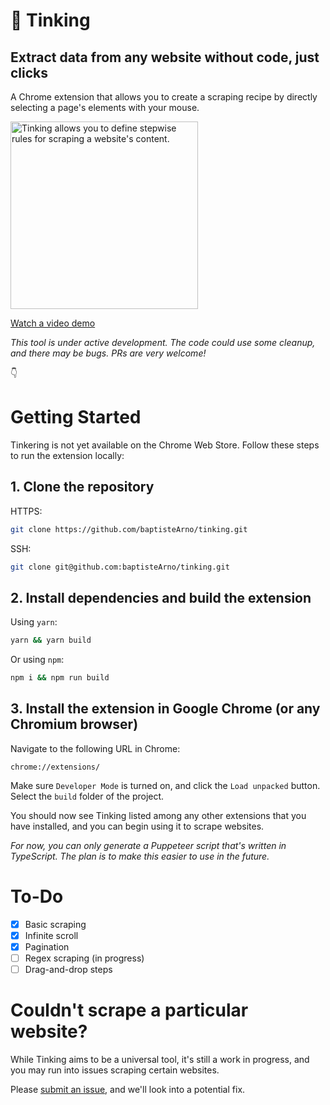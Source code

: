 # 🧶 Tinking

## Extract data from any website without code, just clicks

A Chrome extension that allows you to create a scraping recipe by directly selecting a page's elements with your mouse.

<img src="https://user-images.githubusercontent.com/16015833/106378952-d4c0e900-63a8-11eb-936b-18dead5e6e97.png" alt="Tinking allows you to define stepwise rules for scraping a website's content." width="300px"/>

[Watch a video demo](https://cleanshot-cloud-fra.accelerator.net/media/8732/gyXl0WDpJ0jpHVN3ccd5sf5kOOlzdPpugDhhcQKv.mp4)

_This tool is under active development. The code could use some cleanup, and there may be bugs. PRs are very welcome!_

👇

# Getting Started

Tinkering is not yet available on the Chrome Web Store. Follow these steps to run the extension locally:

## 1. Clone the repository

HTTPS:

```sh
git clone https://github.com/baptisteArno/tinking.git
```

SSH:

```sh
git clone git@github.com:baptisteArno/tinking.git
```

## 2. Install dependencies and build the extension

Using `yarn`:

```sh
yarn && yarn build
```

Or using `npm`:

```sh
npm i && npm run build
```

## 3. Install the extension in Google Chrome (or any Chromium browser)

Navigate to the following URL in Chrome:

```text
chrome://extensions/
```

Make sure `Developer Mode` is turned on, and click the `Load unpacked` button. Select the `build` folder of the project.

You should now see Tinking listed among any other extensions that you have installed, and you can begin using it to scrape websites.

_For now, you can only generate a Puppeteer script that's written in TypeScript. The plan is to make this easier to use in the future._

# To-Do

- [x] Basic scraping
- [x] Infinite scroll
- [x] Pagination
- [ ] Regex scraping (in progress)
- [ ] Drag-and-drop steps

# Couldn't scrape a particular website?

While Tinking aims to be a universal tool, it's still a work in progress, and you may run into issues scraping certain websites.

Please [submit an issue](https://github.com/baptisteArno/tinking/issues/new), and we'll look into a potential fix.
